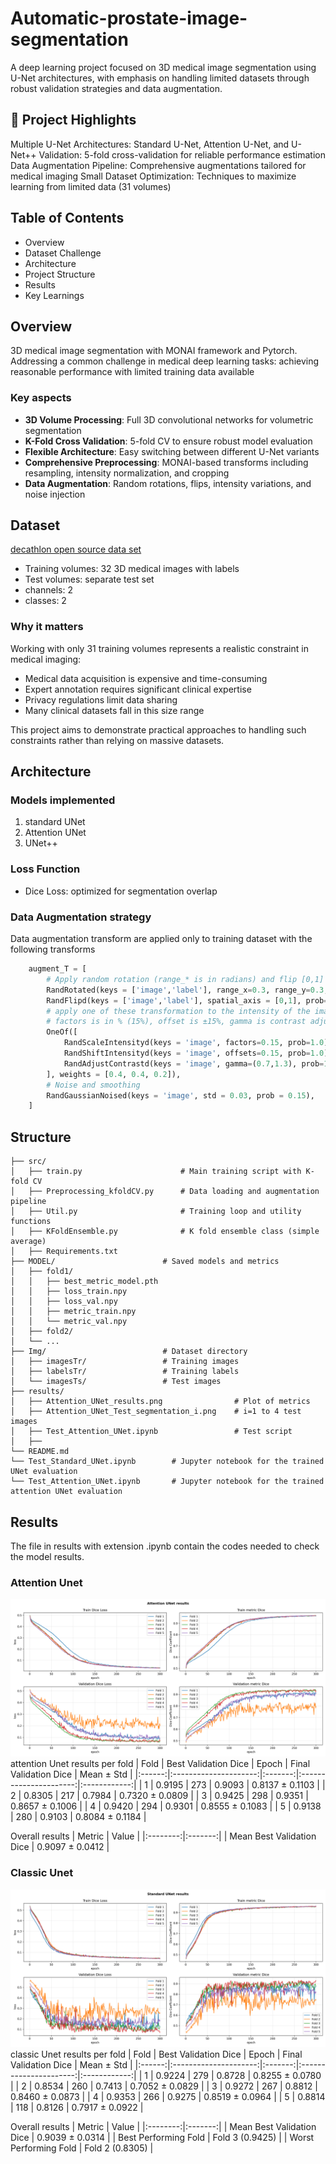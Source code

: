 # Automatic-prostate-image-segmentation
A deep learning project focused on 3D medical image segmentation using U-Net architectures, with emphasis on handling limited datasets through robust validation strategies and data augmentation.


## 🎯 Project Highlights
Multiple U-Net Architectures: Standard U-Net, Attention U-Net, and U-Net++
Validation: 5-fold cross-validation for reliable performance estimation
Data Augmentation Pipeline: Comprehensive augmentations tailored for medical imaging
Small Dataset Optimization: Techniques to maximize learning from limited data (31 volumes)

## Table of Contents
* Overview
* Dataset Challenge
* Architecture
* Project Structure
* Results
* Key Learnings

## Overview
3D medical image segmentation with MONAI framework and Pytorch. Addressing a common challenge in medical deep learning tasks: achieving reasonable performance with limited training data available

### Key aspects
* **3D Volume Processing**: Full 3D convolutional networks for volumetric segmentation
* **K-Fold Cross Validation**: 5-fold CV to ensure robust model evaluation
* **Flexible Architecture**: Easy switching between different U-Net variants
* **Comprehensive Preprocessing**: MONAI-based transforms including resampling, intensity normalization, and cropping
* **Data Augmentation**: Random rotations, flips, intensity variations, and noise injection

## Dataset
[decathlon open source data set](http://medicaldecathlon.com/)
* Training volumes: 32 3D medical images with labels
* Test volumes: separate test set
* channels: 2
* classes: 2
### Why it matters
Working with only 31 training volumes represents a realistic constraint in medical imaging:

* Medical data acquisition is expensive and time-consuming
* Expert annotation requires significant clinical expertise
* Privacy regulations limit data sharing
* Many clinical datasets fall in this size range

This project aims to demonstrate practical approaches to handling such constraints rather than relying on massive datasets.
## Architecture
### Models implemented
1. standard UNet
2. Attention UNet
3. UNet++
### Loss Function
* Dice Loss: optimized for segmentation overlap

### Data Augmentation strategy
Data augmentation transform are applied only to training dataset with the following transforms
``` python
    augment_T = [
        # Apply random rotation (range_* is in radians) and flip [0,1] = flip along x and y axes
        RandRotated(keys = ['image','label'], range_x=0.3, range_y=0.3, range_z=0.1, prob=1.0, keep_size=True, mode = ('bilinear','nearest')),
        RandFlipd(keys = ['image','label'], spatial_axis = [0,1], prob=0.5),
        # apply one of these transformation to the intensity of the image,
        # factors is in % (15%), offset is ±15%, gamma is contrast adjustment
        OneOf([
            RandScaleIntensityd(keys = 'image', factors=0.15, prob=1.0),
            RandShiftIntensityd(keys = 'image', offsets=0.15, prob=1.0),
            RandAdjustContrastd(keys = 'image', gamma=(0.7,1.3), prob=1.0)
        ], weights = [0.4, 0.4, 0.2]),
        # Noise and smoothing
        RandGaussianNoised(keys = 'image', std = 0.03, prob = 0.15),
    ]
```
## Structure
```
├── src/
│   ├── train.py                      # Main training script with K-fold CV
│   ├── Preprocessing_kfoldCV.py      # Data loading and augmentation pipeline
│   ├── Util.py                       # Training loop and utility functions
│   ├── KFoldEnsemble.py              # K fold ensemble class (simple average)
│   ├── Requirements.txt
├── MODEL/                        # Saved models and metrics
│   ├── fold1/
│   │   ├── best_metric_model.pth
│   │   ├── loss_train.npy
│   │   ├── loss_val.npy
│   │   ├── metric_train.npy
│   │   └── metric_val.npy
│   ├── fold2/
│   └── ...
├── Img/                          # Dataset directory
│   ├── imagesTr/                 # Training images
│   ├── labelsTr/                 # Training labels
│   └── imagesTs/                 # Test images
├── results/
│   ├── Attention_UNet_results.png                # Plot of metrics 
│   ├── Attention_UNet_Test_segmentation_i.png    # i=1 to 4 test images 
│   ├── Test_Attention_UNet.ipynb                 # Test script
│   ├──  
└── README.md
└── Test_Standard_UNet.ipynb        # Jupyter notebook for the trained UNet evaluation
└── Test_Attention_UNet.ipynb       # Jupyter notebook for the trained attention UNet evaluation
```
## Results
The file in results with extension .ipynb contain the codes needed to check the model results.

### Attention Unet
![AttentionUNetPlots](results/Attention_UNet_results.png)
attention Unet results per fold
| Fold | Best Validation Dice | Epoch | Final Validation Dice | Mean ± Std |
|:------:|:---------------------:|:-------:|:----------------------:|:------------:|
| 1    | 0.9195              | 273   | 0.9093               | 0.8137 ± 0.1103 |
| 2    | 0.8305              | 217   | 0.7984               | 0.7320 ± 0.0809 |
| 3    | 0.9425              | 298   | 0.9351               | 0.8657 ± 0.1006 |
| 4    | 0.9420              | 294   | 0.9301               | 0.8555 ± 0.1083 |
| 5    | 0.9138              | 280   | 0.9103               | 0.8084 ± 0.1184 |

Overall results
| Metric | Value |
|:--------:|:-------:|
| Mean Best Validation Dice | 0.9097 ± 0.0412 |

### Classic Unet
![StandardUNetPlots](results/Standard_UNet_results.png)
classic Unet results per fold
| Fold | Best Validation Dice | Epoch | Final Validation Dice | Mean ± Std |
|:------:|:---------------------:|:-------:|:----------------------:|:------------:|
| 1    | 0.9224             |  279  |  0.8728              | 0.8255 ± 0.0780 |
| 2    | 0.8534              |  260  |  0.7413              | 0.7052 ± 0.0829 |
| 3    | 0.9272              |  267  |  0.8812              | 0.8460 ± 0.0873 |
| 4    | 0.9353              |  266  |  0.9275              | 0.8519 ± 0.0964 |
| 5    | 0.8814              |  118  |  0.8126              | 0.7917 ± 0.0922 |

Overall results
| Metric | Value |
|:--------:|:-------:|
| Mean Best Validation Dice | 0.9039 ± 0.0314 |
| Best Performing Fold | Fold 3 (0.9425) |
| Worst Performing Fold | Fold 2 (0.8305) |
